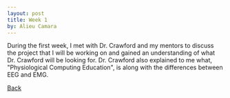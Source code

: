 ```yaml
---
layout: post
title: Week 1
by: Alieu Camara
---
```


During the first week, I met with Dr. Crawford and my mentors to discuss the project 
that I will be working on and gained an understanding of what Dr. Crawford will be looking for. 
Dr. Crawford also explained to me what, "Physiological Computing Education", is along 
with the differences between EEG and EMG.

[Back](./)
